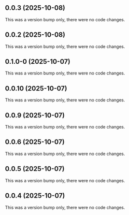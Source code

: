 ## 0.0.3 (2025-10-08)

This was a version bump only, there were no code changes.

## 0.0.2 (2025-10-08)

This was a version bump only, there were no code changes.

## 0.1.0-0 (2025-10-07)

This was a version bump only, there were no code changes.

## 0.0.10 (2025-10-07)

This was a version bump only, there were no code changes.

## 0.0.9 (2025-10-07)

This was a version bump only, there were no code changes.

## 0.0.6 (2025-10-07)

This was a version bump only, there were no code changes.

## 0.0.5 (2025-10-07)

This was a version bump only, there were no code changes.

## 0.0.4 (2025-10-07)

This was a version bump only, there were no code changes.